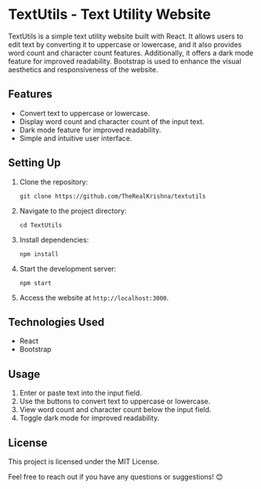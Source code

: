 <h1>TextUtils - Text Utility Website</h1>
<p>TextUtils is a simple text utility website built with React. It allows users to edit text by converting it to
  uppercase or lowercase, and it also provides word count and character count features. Additionally, it offers a dark
  mode feature for improved readability. Bootstrap is used to enhance the visual aesthetics and responsiveness of the
  website.</p>
<h2>Features</h2>
<ul>
  <li>Convert text to uppercase or lowercase.</li>
  <li>Display word count and character count of the input text.</li>
  <li>Dark mode feature for improved readability.</li>
  <li>Simple and intuitive user interface.</li>
</ul>
<h2>Setting Up</h2>
<ol>
  <li>
    <p>Clone the repository:</p>
    <pre><div class="dark bg-gray-950 rounded-md"><div class="flex items-center relative text-token-text-secondary bg-token-main-surface-secondary px-4 py-2 text-xs font-sans justify-between rounded-t-md"></div><div class="p-4 overflow-y-auto"><code class="!whitespace-pre hljs language-bash">git <span class="hljs-built_in">clone</span> https://github.com/TheRealKrishna/textutils
</code></div></div></pre>
  </li>
  <li>
    <p>Navigate to the project directory:</p>
    <pre><div class="dark bg-gray-950 rounded-md"><div class="flex items-center relative text-token-text-secondary bg-token-main-surface-secondary px-4 py-2 text-xs font-sans justify-between rounded-t-md"></div><div class="p-4 overflow-y-auto"><code class="!whitespace-pre hljs language-bash"><span class="hljs-built_in">cd</span> TextUtils
</code></div></div></pre>
  </li>
  <li>
    <p>Install dependencies:</p>
    <pre><div class="dark bg-gray-950 rounded-md"><div class="flex items-center relative text-token-text-secondary bg-token-main-surface-secondary px-4 py-2 text-xs font-sans justify-between rounded-t-md"></div><div class="p-4 overflow-y-auto"><code class="!whitespace-pre hljs">npm install
</code></div></div></pre>
  </li>
  <li>
    <p>Start the development server:</p>
    <pre><div class="dark bg-gray-950 rounded-md"><div class="flex items-center relative text-token-text-secondary bg-token-main-surface-secondary px-4 py-2 text-xs font-sans justify-between rounded-t-md"></div><div class="p-4 overflow-y-auto"><code class="!whitespace-pre hljs language-sql">npm <span class="hljs-keyword">start</span>
</code></div></div></pre>
  </li>
  <li>
    <p>Access the website at <code>http://localhost:3000</code>.</p>
  </li>
</ol>
<h2>Technologies Used</h2>
<ul>
  <li>React</li>
  <li>Bootstrap</li>
</ul>
<h2>Usage</h2>
<ol>
  <li>Enter or paste text into the input field.</li>
  <li>Use the buttons to convert text to uppercase or lowercase.</li>
  <li>View word count and character count below the input field.</li>
  <li>Toggle dark mode for improved readability.</li>
</ol>
<h2>License</h2>
<p>This project is licensed under the MIT License.</p>
<p>Feel free to reach out if you have any questions or suggestions! 😊</p>
